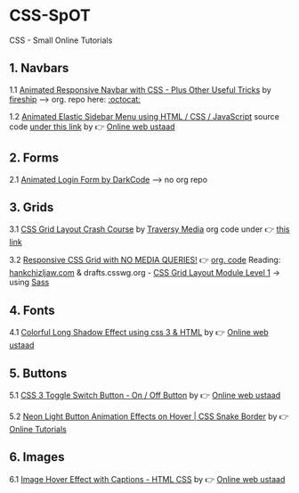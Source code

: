 # CSS-SpOT
CSS - Small Online Tutorials

## 1. Navbars

1.1 [Animated Responsive Navbar with CSS - Plus Other Useful Tricks](https://www.youtube.com/watch?v=biOMz4puGt8&feature=youtu.be) by [fireship](https://fireship.io/) --> org. repo here: [:octocat:](https://github.com/fireship-io/222-responsive-icon-nav-css)

1.2 [Animated Elastic Sidebar Menu using HTML / CSS / JavaScript](https://www.youtube.com/watch?v=oR09LppW_PA) source code [under this link](https://drive.google.com/file/d/1wl48A1j7RJHb-f5S_cxmY60qi79MYvha/view) by :point_right: [Online web ustaad](https://www.youtube.com/channel/UC8xTHK97Ng__KZvGcO_K7CA)

## 2. Forms

2.1 [Animated Login Form by DarkCode](https://www.youtube.com/watch?v=HV7DtH3J2PU&feature=share) --> no org repo

## 3. Grids

3.1 [CSS Grid Layout Crash Course](https://www.youtube.com/watch?v=jV8B24rSN5o) by [Traversy Media](https://www.youtube.com/channel/UC29ju8bIPH5as8OGnQzwJyA) org code under :point_right: [this link](https://www.youtube.com/redirect?v=jV8B24rSN5o&event=video_description&q=http%3A%2F%2Fwww.traversymedia.com%2Fdownloads%2Fcssgrid.zip&redir_token=EagYqjWjORJF6ou1T9RIp1USHbt8MTU4NDAyNTU1M0AxNTgzOTM5MTUz)

3.2 [Responsive CSS Grid with NO MEDIA QUERIES!](https://www.youtube.com/watch?v=bam83Xv4VMA&feature=share) :point_right: [org. code](https://codepen.io/designcourse/pen/mYrxKr) Reading: [hankchizljaw.com](https://hankchizljaw.com/wrote/create-a-responsive-grid-layout-with-no-media-queries-using-css-grid/) & drafts.csswg.org - [CSS Grid Layout Module Level 1](https://drafts.csswg.org/css-grid/#auto-repeat) -> using [Sass](https://sass-lang.com/)

## 4. Fonts

4.1 [Colorful Long Shadow Effect using css 3 & HTML](https://www.youtube.com/watch?v=2SNhhK23o5U) by :point_right: [Online web ustaad](https://www.youtube.com/channel/UC8xTHK97Ng__KZvGcO_K7CA)

## 5. Buttons

5.1 [CSS 3 Toggle Switch Button - On / Off Button](https://www.youtube.com/watch?v=DusAdAG0ing) by :point_right: [Online web ustaad](https://www.youtube.com/channel/UC8xTHK97Ng__KZvGcO_K7CA)

5.2 [Neon Light Button Animation Effects on Hover | CSS Snake Border](https://www.youtube.com/watch?v=ex7jGbyFgpA) by :point_right: [Online Tutorials](https://www.youtube.com/channel/UCbwXnUipZsLfUckBPsC7Jog)

## 6. Images

6.1 [Image Hover Effect with Captions - HTML CSS](https://www.youtube.com/watch?v=gztHjm6pcQY) by :point_right: [Online web ustaad](https://www.youtube.com/channel/UC8xTHK97Ng__KZvGcO_K7CA)